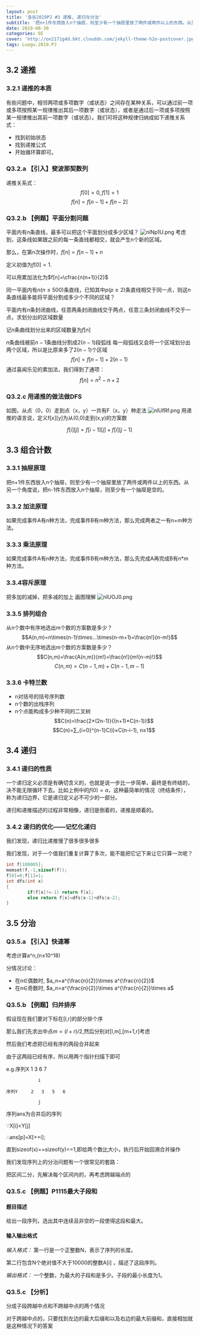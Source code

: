 ```yaml
---
layout: post
title: '洛谷2019PJ #3 递推, 递归与分治'
subtitle: '把n+1件东西放入n个抽屉，则至少有一个抽屉里放了两件或两件以上的东西。从另一个角度说，把n-1件东西放入n个抽屉，则至少有一个抽屉是空的。'
date: 2019-08-30
categories: OI
cover: 'http://on2171g4d.bkt.clouddn.com/jekyll-theme-h2o-postcover.jpg'
tags: Luogu.2019.PJ
---
```


## 3.2 递推
### 3.2.1 递推的本质
有些问题中，相邻两项或多项数字（或状态）之间存在某种关系，可以通过前一项或多项按照某一规律推出其后一项数字（或状态），或者是通过后一项或多项按照某一规律推出其前一项数字（或状态）。我们可将这种规律归纳成如下递推关系式：

- 找到初始状态
- 找到递推公式
- 开始循环算即可。
### Q3.2.a 【引入】斐波那契数列
递推关系式：
$$f[0]=0, f[1]=1$$
$$f[n]=f[n-1]+f[n-2]$$
### Q3.2.b 【例题】平面分割问题
平面内有n条直线，最多可以把这个平面划分成多少区域？
![nlNp1U.png](https://s2.ax1x.com/2019/09/07/nlNp1U.png)
考虑到，这条线如果跟之前的每一条直线都相交，就会产生n个新的区域。

那么，在第n次操作时，$f[n]=f[n-1]+n$

定义初值为$f[0]=1$.

可以用累加法化为$f[n]=\cfrac{n(n+1)}{2}$

同一平面内有$n(n≤500)$条直线，已知其中$p(p≥2)$条直线相交于同一点，则这$n$条直线最多能将平面分割成多少个不同的区域？
 
平面内有$n$条封闭曲线，任意两条封闭曲线交于两点，任意三条封闭曲线不交于一点，求划分出的区域数量

记$n$条曲线划分出来的区域数量为$f[n]$

$n$条曲线被前$n-1$条曲线分割成$2(n-1)$段弧线
每一段弧线又会将一个区域划分出两个区域，所以是比原来多了$2(n-1)$个区域
$$f[n]=f[n-1]+2(n-1)$$
通过喜闻乐见的累加法，我们得到了通项：
$$f[n]=n^2-n+2$$
### Q3.2.c 用递推的做法做DFS
如图，从点（0，0）走到点（x，y）一共有F（x，y）种走法
![nlUfRf.png](https://s2.ax1x.com/2019/09/07/nlUfRf.png)
用递推的语言说，定义f[x][y]为从(0,0)走到(x,y)的方案数

$$f[i][j] = f[i-1][j] + f[i][j-1]$$

## 3.3 组合计数
### 3.3.1 抽屉原理
把n+1件东西放入n个抽屉，则至少有一个抽屉里放了两件或两件以上的东西。从另一个角度说，把n-1件东西放入n个抽屉，则至少有一个抽屉是空的。

### 3.3.2 加法原理
如果完成事件A有n种方法，完成事件B有m种方法，那么完成两者之一有n+m种方法。

### 3.3.3 乘法原理
如果完成事件A有n种方法，完成事件B有m种方法，那么先完成A再完成B有n*m种方法。

### 3.3.4容斥原理
把多加的减掉，把多减的加上
画图理解
![nlUOJ0.png](https://s2.ax1x.com/2019/09/07/nlUOJ0.png)

### 3.3.5 排列组合
从n个数中有序地选出m个数的方案数是多少？
$$A(n,m)=n\times(n-1)\times…\times(n-m+1)=\frac{n!}{n-m!}$$
从n个数中无序地选出m个数的方案数是多少？
$$C(n,m)=\frac{A(n,m)}{m!}=\frac{n!}{m!(n-m)!}$$
$$C(n,m)=C(n-1,m)+C(n-1,m-1)$$
### 3.3.6 卡特兰数
- n对括号的括号序列数
- n个数的出栈序列
- n个点能构成多少种不同的二叉树
$$C(n)=\frac{2×(2n-1)}{(n+1)×C(n-1)}$$
$$C(n)=∑_{i=0}^{n-1}C(i)×C(n-i-1), n≥1$$
## 3.4 递归
### 3.4.1 递归的性质
一个递归定义必须是有确切含义的，也就是说一步比一步简单，最终是有终结的，决不能无限循环下去。比如上例中的$f(0)=a$，这种最简单的情况（终结条件），称为递归边界，它是递归定义必不可少的一部分。

递归和递推描述的过程非常相像，递归是倒着的，递推是顺着的。

### 3.4.2 递归的优化——记忆化递归
我们发现，递归比递推慢了很多很多很多

我们发现，对于一个值我们重复计算了多次，能不能把它记下来让它只算一次呢？
```cpp
int f[100005];
memset(f,-1,sizeof(f));
f[0]=0;f[1]=1;
int dfs(int x)
{
		if(f[x]!=-1) return f[x];
		else return f[x]=dfs(x-1)+dfs(x-2);
}
```
## 3.5 分治
### Q3.5.a 【引入】快速幂
考虑计算a^n,(n≤10^18)

分情况讨论：

- 在n∈偶数时, $a_n=a^{\frac{n}{2}}\times a^{\frac{n}{2}}$
- 在n∈奇数时, $a_n=a^{\frac{n}{2}}\times a^{\frac{n}{2}}\times a$
### Q3.5.b 【例题】归并排序
假设现在我们要对下标在[l,r]的部分排个序

那么我们先求出中点$m=(l+r)/2$,然后分别对[l,m],[m+1,r]考虑

然后我们考虑把已经有序的两段合并起来

由于这两段已经有序，所以用两个指针扫描下即可

e.g.序列X		1	3	6	7

			    i

	序列Y		2	3	5	6

			    j

序列ans为合并后的序列

∵X[i]<Y[j]

∴ans[p]=X[++i];

直到sizeof(x)==sizeof(y)==1,即给两个数比大小，执行后开始回溯合并操作

我们发现序列上的分治问题有一个很常见的套路：

把区间二分，先解决每个区间内的，再考虑跨越端点的

### Q3.5.c 【例题】P1115最大子段和
#### **题目描述**
给出一段序列，选出其中连续且非空的一段使得这段和最大。

#### **输入输出格式**
*输入格式：*
第一行是一个正整数N，表示了序列的长度。

第二行包含N个绝对值不大于10000的整数A[i] ，描述了这段序列。

*输出格式：*
一个整数，为最大的子段和是多少。子段的最小长度为1。

### Q3.5.c 【分析】
分成子段跨越中点和不跨越中点的两个情况

对于跨越中点的，只要找到左边的最大后缀和以及右边的最大前缀和，直接相加就是这种情况下的答案